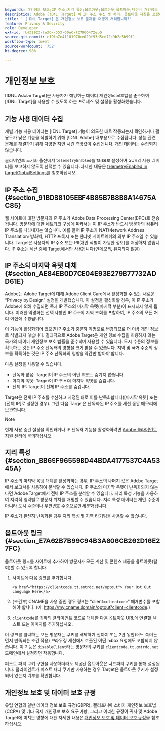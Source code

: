 ```yaml
---
keywords: 개인정보 보호;IP 주소;지리 특성;옵트아웃;옵트아웃;옵트아웃;데이터 개인정보 보호;정부 규정;규정;GDPR;CCPA
description: Adobe [!DNL Target] 이 IP 주소 수집 및 처리, 옵트아웃 지침을 포함하여 해당하는 데이터 개인정보 보호법을 준수하는 방법에 대해 알아봅니다.
title: ' [!DNL Target] 은 개인정보 보호 문제를 어떻게 처리합니까?'
feature: Privacy & Security
role: Developer
exl-id: fb632923-fa36-4553-88a6-f27860472eb6
source-git-commit: c196b7e41101978ee029f93d5cd71c9b2d5b99f1
workflow-type: tm+mt
source-wordcount: '752'
ht-degree: 98%

---
```


# 개인정보 보호

[!DNL Adobe Target]은 사용자가 해당하는 데이터 개인정보 보호법을 준수하여 [!DNL Target]을 사용할 수 있도록 하는 프로세스 및 설정을 활성화했습니다.

## 기능 사용 데이터 수집

개별 기능 사용 데이터는 [!DNL Target] 기능이 의도한 대로 작동되는지 확인하거나 활용도가 낮은 기능을 식별하기 위해 [!DNL Adobe] 내부용으로 수집됩니다. 성능 관련 문제를 해결하기 위해 다양한 지연 시간 측정값이 수집됩니다. 개인 데이터는 수집되지 않습니다.

클라이언트 초기화 옵션에서 `telemetryEnabled`를 false로 설정하여 SDK의 사용 데이터를 보고하지 않도록 선택할 수 있습니다. 자세한 내용은 [telemetryEnabled in targetGlobalSettings](https://developer.adobe.com/target/implement/client-side/atjs/atjs-functions/targetglobalsettings/)를 참조하십시오.

## IP 주소 수집 {#section_91BDB8105EBF4B85B7B8B8A14675AC85}

웹 사이트에 대한 방문자의 IP 주소가 Adobe Data Processing Center(DPC)로 전송됩니다. 방문자에 대한 네트워크 구성에 따라서는 이 IP 주소가 반드시 방문자의 컴퓨터 IP 주소를 나타내지는 않습니다. 예를 들어 IP 주소가 NAT(Network Address Translation) 방화벽, HTTP 프록시 또는 인터넷 게이트웨이의 외부 IP 주소일 수 있습니다. Target은 사용자의 IP 주소 또는 PII(개인 식별이 가능한 정보)를 저장하지 않습니다. IP 주소는 세션 중에 Target에서만 사용됩니다(인메모리, 유지되지 않음)

## IP 주소의 마지막 옥텟 대체 {#section_AE84EB0D7CE04E93B279B77732ADD61E}

Adobe는 Adobe Target에 대해 Adobe Client Care에서 활성화할 수 있는 새로운 “Privacy by Design” 설정을 개발했습니다. 이 설정을 활성화할 경우, 이 IP 주소가 Adobe에 의해 수집되면 즉시 IP 주소의 마지막 옥텟(마지막 부분)이 표시되지 않게 됩니다. 이러한 익명화는 선택 사항인 IP 주소의 지역 조회를 포함하여, IP 주소의 모든 처리 이전에 수행됩니다.

이 기능이 활성화되어 있으면 IP 주소가 충분히 익명으로 변경되므로 더 이상 개인 정보로 식별되지 않습니다. 결과적으로 Adobe Target은 개인 정보 수집을 허용하지 않는 국가의 데이터 개인정보 보호 법률을 준수하며 사용할 수 있습니다. 도시 수준의 정보를 획득하는 것은 IP 주소 난독화의 영향을 크게 받을 수 있습니다. 지역 및 국가 수준의 정보를 획득하는 것은 IP 주소 난독화의 영향을 약간만 받아야 합니다.

다음 설정을 사용할 수 있습니다.

* 난독화 없음: Target이 IP 주소의 어떤 부분도 숨기지 않습니다.
* 마지막 옥텟: Target이 IP 주소의 마지막 옥텟을 숨깁니다.
* 전체 IP: Target이 전체 IP 주소를 숨깁니다.

Target은 전체 IP 주소를 수신하고 지정된 대로 이를 난독화합니다([마지막 옥텟] 또는 [전체 IP]로 설정한 경우). 그런 다음 Target은 난독화된 IP 주소를 세션 동안 메모리에 보관합니다.

>[!NOTE]
>
>현재 사용 중인 설정을 확인하거나 IP 난독화 기능을 활성화하려면 [Adobe 클라이언트 지원 센터에 문의](/help/main/cmp-resources-and-contact-information.md#reference_ACA3391A00EF467B87930A450050077C)하십시오.

## 지리 특성 {#section_BB69F96559BD44BDA4177537C4A5345A}

IP 주소의 마지막 옥텟 대체를 활성화하는 경우, IP 주소의 나머지 값은 Adobe Target에서 보고서를 사용하여 분석할 수 있습니다. IP 주소의 마지막 옥텟이 난독화되지 않는다면 Adobe Target에서 전체 IP 주소를 분석할 수 있습니다. 지리 특성 기능을 사용하여 지리적 영역별로 방문자 위치를 매핑할 수 있습니다. 지리 특성 데이터는 개인 수준이 아니라 도시 수준이나 우편번호 수준으로만 세분화됩니다.

IP 주소가 완전히 난독화된 경우 지리 특성 및 지역 타기팅을 사용할 수 없습니다.

## 옵트아웃 링크 {#section_E7A62B7B99C94B3A806CB262D16E27FC}

옵트아웃 링크를 사이트에 추가하여 방문자가 모든 계산 및 콘텐츠 제공을 옵트아웃(탈퇴)할 수 있도록 합니다.

1. 사이트에 다음 링크를 추가합니다.

   `<a href="https://clientcode.tt.omtrdc.net/optout"> Your Opt Out Language Here</a>`

1. (조건부) CNAME을 사용 중인 경우 링크는 “client=`clientcode`” 매개변수를 포함해야 합니다.
(예: https://my.cname.domain/optout?client=clientcode.)

1. `clientcode`를 귀하의 클라이언트 코드로 대체한 다음 옵트아웃 URL에 연결할 텍스트 또는 이미지를 추가하십시오.

이 링크를 클릭하는 모든 방문자는 쿠키를 삭제하기 전까지 또는 2년 동안(어느 쪽이든 먼저 만족되는 조건 적용) 브라우징 세션에서 호출된 어떤 mbox 요청에도 포함되지 않습니다. 이 기능은 `disableClient`라는 방문자의 쿠키를 `clientcode.tt.omtrdc.net` 도메인에서 설정하면 작동합니다.

퍼스트 파티 쿠키 구현을 사용하더라도 제공된 옵트아웃은 서드파티 쿠키를 통해 설정됩니다. 클라이언트가 퍼스트 파티 쿠키만 사용하는 경우 Target은 옵트아웃 쿠키가 설정되어 있는지 여부를 확인합니다.

## 개인정보 보호 및 데이터 보호 규정

유럽 연합의 일반 데이터 정보 보호 규정(GDPR), 캘리포니아 소비자 개인정보 보호법(CCPA) 및 기타 국제 개인정보 보호 요구 사항, 그리고 이러한 규정이 귀사 및 Adobe Target에 미치는 영향에 대한 자세한 내용은 [개인정보 보호 및 데이터 보호 규정](https://developer.adobe.com/target/before-implement/privacy/cmp-privacy-and-general-data-protection-regulation/)을 참조하십시오.
